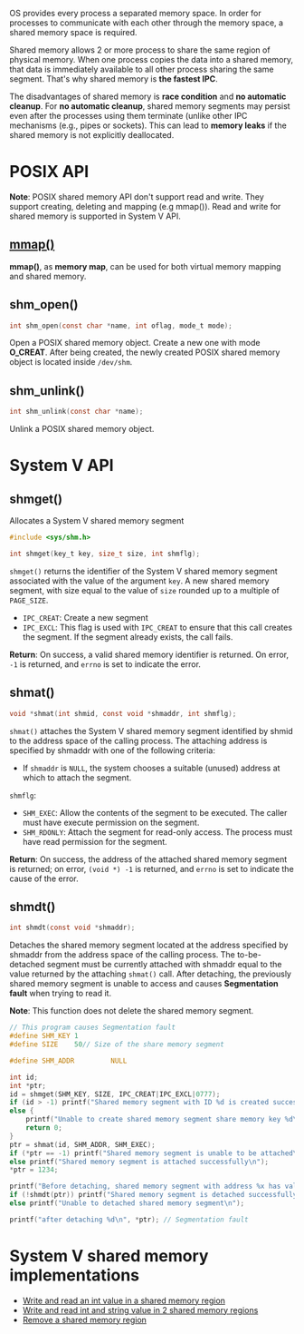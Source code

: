OS provides every process a separated memory space. In order for processes to communicate with each other through the memory space, a shared memory space is required.

Shared memory allows 2 or more process to share the same region of physical memory. When one process copies the data into a shared memory, that data is immediately available to all other process sharing the same segment. That's why shared memory is **the fastest IPC**.

The disadvantages of shared memory is **race condition** and **no automatic cleanup**. For **no automatic cleanup**, shared memory segments may persist even after the processes using them terminate (unlike other IPC mechanisms (e.g., pipes or sockets). This can lead to **memory leaks** if the shared memory is not explicitly deallocated.

# POSIX API
**Note**: POSIX shared memory API don't support read and write. They support creating, deleting and mapping (e.g mmap()). Read and write for shared memory is supported in System V API.
## [mmap()](https://github.com/TranPhucVinh/C/blob/master/Physical%20layer/Memory/Virtual%20memory.md#mmap)

**mmap()**, as **memory map**, can be used for both virtual memory mapping and shared memory.
## shm_open()
```c
int shm_open(const char *name, int oflag, mode_t mode);
```
Open a POSIX shared memory object. Create a new one with mode **O_CREAT**. After being created, the newly created POSIX shared memory object is located inside ``/dev/shm``.
## shm_unlink()
```c
int shm_unlink(const char *name);
```
Unlink a POSIX shared memory object.
# System V API
## shmget()

Allocates a System V shared memory segment

```c
#include <sys/shm.h>

int shmget(key_t key, size_t size, int shmflg);
```

``shmget()`` returns the identifier of the System V shared memory segment associated with the value of the argument ``key``.  A new shared memory segment, with size equal to the value of ``size`` rounded up to a multiple of ``PAGE_SIZE``.

* ``IPC_CREAT``: Create a new segment
* ``IPC_EXCL``: This flag is used with ``IPC_CREAT`` to ensure that this call creates the segment. If the segment already exists, the call fails.

**Return**: On success, a valid shared memory identifier is returned. On error, ``-1`` is returned, and ``errno`` is set to indicate the error.

## shmat()

```c
void *shmat(int shmid, const void *shmaddr, int shmflg);
```

``shmat()`` attaches  the System V shared memory segment identified by shmid to the address space of the calling process.  The attaching address is specified by shmaddr with one of the following criteria:

*  If ``shmaddr`` is ``NULL``, the system chooses a suitable (unused) address at which to attach the segment.

``shmflg``:

* ``SHM_EXEC``: Allow the contents of the segment to be executed. The caller must have execute permission on the segment.
* ``SHM_RDONLY``: Attach the segment for read-only access. The process must have read permission for the segment.

**Return**: On success, the address of the attached shared memory segment is returned; on error, ``(void *) -1`` is returned, and ``errno`` is set to indicate the cause of the error.

## shmdt()

```c
int shmdt(const void *shmaddr);
```

Detaches the shared memory segment located at the address specified by shmaddr from the address space of the calling process. The to-be-detached segment must be currently attached with shmaddr equal to the value returned by the attaching ``shmat()`` call. After detaching, the previously shared memory segment is unable to access and causes **Segmentation fault** when trying to read it. 

**Note**: This function does not delete the shared memory segment.

```c
// This program causes Segmentation fault
#define SHM_KEY 1
#define SIZE    50// Size of the share memory segment

#define SHM_ADDR         NULL

int id;
int *ptr;
id = shmget(SHM_KEY, SIZE, IPC_CREAT|IPC_EXCL|0777);
if (id > -1) printf("Shared memory segment with ID %d is created successfully\n", id);
else {
    printf("Unable to create shared memory segment share memory key %d\n", SHM_KEY);
    return 0;
}
ptr = shmat(id, SHM_ADDR, SHM_EXEC);
if (*ptr == -1) printf("Shared memory segment is unable to be attached\n");
else printf("Shared memory segment is attached successfully\n");
*ptr = 1234;

printf("Before detaching, shared memory segment with address %x has value %d\n", ptr, *ptr);
if (!shmdt(ptr)) printf("Shared memory segment is detached successfully\n");
else printf("Unable to detached shared memory segment\n");

printf("after detaching %d\n", *ptr); // Segmentation fault
```

# System V shared memory implementations

* [Write and read an int value in a shared memory region]()
* [Write and read int and string value in 2 shared memory regions]()
* [Remove a shared memory region]()
